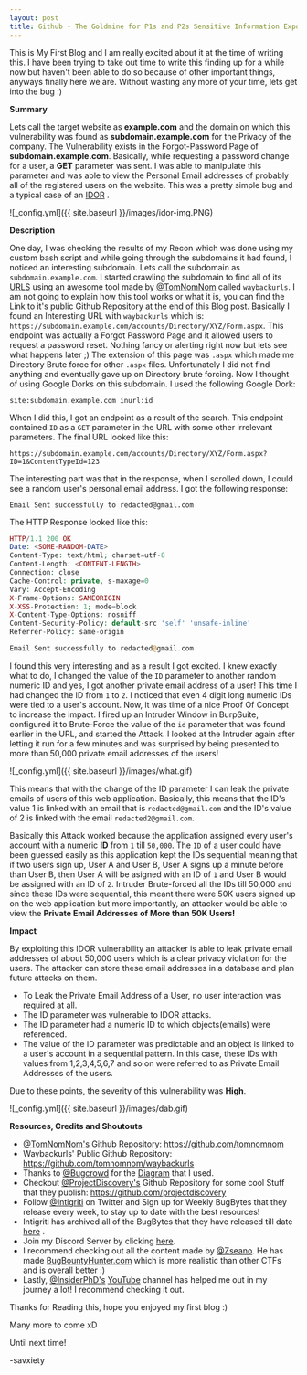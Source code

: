 ```yaml
---
layout: post
title: Github - The Goldmine for P1s and P2s Sensitive Information Exposure via Github by a Company Employee
---
```



This is My First Blog and I am really excited about it at the time of writing this. I have been trying to take out time to write this finding up for a while now but haven't been able to do so because of other important things, anyways finally here we are. Without wasting any more of your time, lets get into the bug :)

**Summary**


Lets call the target website as **example.com** and the domain on which this vulnerability was found as **subdomain.example.com** for the Privacy of the company. The Vulnerability exists in the Forgot-Password Page of **subdomain.example.com**. Basically, while requesting a password change for a user,  a **GET** parameter was sent. I was able to manipulate this parameter and was able to view the Personal Email addresses of probably all of the registered users on the website. This was a pretty simple bug and a typical case of an [IDOR](https://portswigger.net/web-security/access-control/idor) .



![_config.yml]({{ site.baseurl }}/images/idor-img.PNG)


**Description**


One day, I was checking the results of my Recon which was done using my custom bash script and while going through the subdomains it had found, I noticed an interesting subdomain. Lets call the subdomain as `subdomain.example.com`. I started crawling the subdomain to find all of its [URLS](https://developer.mozilla.org/en-US/docs/Learn/Common_questions/What_is_a_URL) using an awesome tool made by [@TomNomNom](https://twitter.com/tomnomnom) called `waybackurls`. I am not going to explain how this tool works or what it is, you can find the Link to it's public Github Repository at the end of this Blog post. Basically I found an Interesting URL with `waybackurls` which is:
`https://subdomain.example.com/accounts/Directory/XYZ/Form.aspx`. This endpoint was actually a Forgot Password Page and it allowed users to request a password reset. Nothing fancy or alerting right now but lets see what happens later ;) The extension of this page was `.aspx` which made me Directory Brute force for other `.aspx` files. Unfortunately I did not find anything and eventually gave up on Directory brute forcing. Now I thought of using Google Dorks on this subdomain. I used the following Google Dork:


`site:subdomain.example.com inurl:id`


When I did this, I got an endpoint as a result of the search. This endpoint contained `ID` as a `GET` parameter in the URL with some other irrelevant parameters. The final URL looked like this: 


`https://subdomain.example.com/accounts/Directory/XYZ/Form.aspx?ID=1&ContentTypeId=123`


The interesting part was that in the response, when I scrolled down, I could see a random user's personal email address. I got the following response:


`Email Sent successfully to redacted@gmail.com`



The HTTP Response looked like this:

```php
HTTP/1.1 200 OK
Date: <SOME-RANDOM-DATE>
Content-Type: text/html; charset=utf-8
Content-Length: <CONTENT-LENGTH>
Connection: close
Cache-Control: private, s-maxage=0
Vary: Accept-Encoding
X-Frame-Options: SAMEORIGIN
X-XSS-Protection: 1; mode=block
X-Content-Type-Options: nosniff
Content-Security-Policy: default-src 'self' 'unsafe-inline'
Referrer-Policy: same-origin

Email Sent successfully to redacted@gmail.com
```
I found this very interesting and as a result I got excited. I knew exactly what to do, I changed the value of the `ID` parameter to another random numeric ID and yes, I got another private email address of a user! This time I had changed the ID from `1` to `2`. I noticed that even 4 digit long numeric IDs were tied to a user's account. Now, it was time of a nice Proof Of Concept to increase the impact. I fired up an Intruder Window in BurpSuite, configured it to Brute-Force the value of the `id` parameter that was found earlier in the URL, and started the Attack. I looked at the Intruder again after letting it run for a few minutes and was surprised by being presented to more than 50,000 private email addresses of the users!

![_config.yml]({{ site.baseurl }}/images/what.gif)


This means that with the change of the ID parameter I can leak the private emails of users of this web application. Basically, this means that the ID's value 1 is linked with an email that is `redacted@gmail.com` and the ID's value of 2 is linked with the email `redacted2@gmail.com`.

Basically this Attack worked because the application assigned every user's account with a numeric **ID** from `1` till `50,000`. The `ID` of a user could have been guessed easily as this application kept the IDs sequential meaning that if two users sign up, User A and User B, User A signs up a minute before than User B, then User A will be asigned with an ID of `1` and User B would be assigned with an ID of `2`. Intruder Brute-forced all the IDs till 50,000 and since these IDs were sequential, this meant there were 50K users signed up on the web application but more importantly, an attacker would be able to view the **Private Email Addresses of More than 50K Users!** 


**Impact**


By exploiting this IDOR vulnerability an attacker is able to leak private email addresses of about 50,000 users which is a clear privacy violation for the users. The attacker can store these email addresses in a database and plan future attacks on them.

- To Leak the Private Email Address of a User, no user interaction was required at all.
- The ID parameter was vulnerable to IDOR attacks.
- The ID parameter had a numeric ID to which objects(emails) were referenced.
- The value of the ID parameter was predictable and an object is linked to a user's account in a sequential pattern. In this case, these IDs with values from 1,2,3,4,5,6,7 and so on were referred to as Private Email Addresses of the users.

Due to these points, the severity of this vulnerability was **High**.


![_config.yml]({{ site.baseurl }}/images/dab.gif)


**Resources, Credits and Shoutouts**

- [@TomNomNom's](https://twitter.com/tomnomnom) Github Repository: https://github.com/tomnomnom
- Waybackurls' Public Github Repository: https://github.com/tomnomnom/waybackurls
- Thanks to [@Bugcrowd](https://twitter.com/bugcrowd) for the [Diagram](https://github.com/savirsuda/savirsuda.github.io/blob/master/images/idor-img.PNG) that I used.
- Checkout [@ProjectDiscovery's](https://twitter.com/pdiscoveryio) Github Repository for some cool Stuff that they publish: https://github.com/projectdiscovery
- Follow [@Intigriti](https://twitter.com/intigriti) on Twitter and Sign up for Weekly BugBytes that they release every week, to stay up to date with the best resources!
- Intigriti has archived all of the BugBytes that they have released till date [here](https://blog.intigriti.com/category/bugbytes/) .
- Join my Discord Server by clicking [here](https://discord.gg/VPtSS8gfZ4).
- I recommend checking out all the content made by [@Zseano](https://twitter.com/zseano). He has made [BugBountyHunter.com](https://www.bugbountyhunter.com/) which is more realistic than other CTFs and is overall better :)
- Lastly, [@InsiderPhD's](https://twitter.com/InsiderPhD) [YouTube](https://www.youtube.com/user/RapidBug) channel has helped me out in my journey a lot! I recommend checking it out.   

Thanks for Reading this, hope you enjoyed my first blog :)

Many more to come xD

Until next time!


-savxiety
